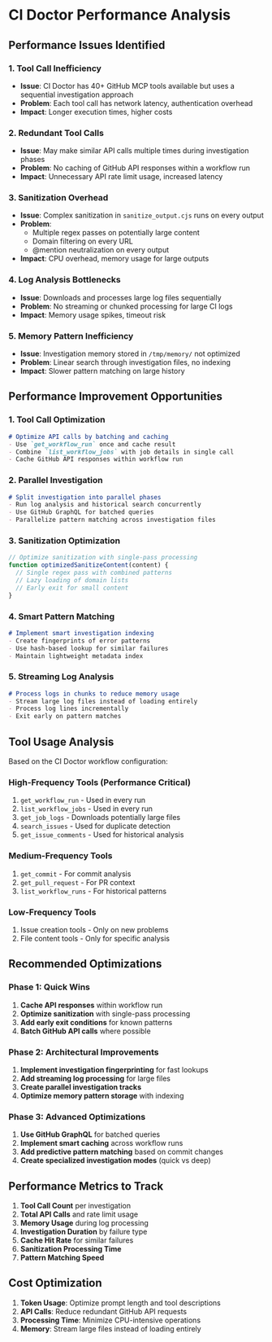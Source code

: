 # CI Doctor Performance Analysis

## Performance Issues Identified

### 1. Tool Call Inefficiency
- **Issue**: CI Doctor has 40+ GitHub MCP tools available but uses a sequential investigation approach
- **Problem**: Each tool call has network latency, authentication overhead
- **Impact**: Longer execution times, higher costs

### 2. Redundant Tool Calls
- **Issue**: May make similar API calls multiple times during investigation phases
- **Problem**: No caching of GitHub API responses within a workflow run
- **Impact**: Unnecessary API rate limit usage, increased latency

### 3. Sanitization Overhead
- **Issue**: Complex sanitization in `sanitize_output.cjs` runs on every output
- **Problem**: 
  - Multiple regex passes on potentially large content
  - Domain filtering on every URL
  - @mention neutralization on every output
- **Impact**: CPU overhead, memory usage for large outputs

### 4. Log Analysis Bottlenecks
- **Issue**: Downloads and processes large log files sequentially
- **Problem**: No streaming or chunked processing for large CI logs
- **Impact**: Memory usage spikes, timeout risk

### 5. Memory Pattern Inefficiency
- **Issue**: Investigation memory stored in `/tmp/memory/` not optimized
- **Problem**: Linear search through investigation files, no indexing
- **Impact**: Slower pattern matching on large history

## Performance Improvement Opportunities

### 1. Tool Call Optimization
```markdown
# Optimize API calls by batching and caching
- Use `get_workflow_run` once and cache result
- Combine `list_workflow_jobs` with job details in single call
- Cache GitHub API responses within workflow run
```

### 2. Parallel Investigation
```markdown
# Split investigation into parallel phases
- Run log analysis and historical search concurrently
- Use GitHub GraphQL for batched queries
- Parallelize pattern matching across investigation files
```

### 3. Sanitization Optimization
```javascript
// Optimize sanitization with single-pass processing
function optimizedSanitizeContent(content) {
  // Single regex pass with combined patterns
  // Lazy loading of domain lists
  // Early exit for small content
}
```

### 4. Smart Pattern Matching
```markdown
# Implement smart investigation indexing
- Create fingerprints of error patterns
- Use hash-based lookup for similar failures
- Maintain lightweight metadata index
```

### 5. Streaming Log Analysis
```markdown
# Process logs in chunks to reduce memory usage
- Stream large log files instead of loading entirely
- Process log lines incrementally
- Exit early on pattern matches
```

## Tool Usage Analysis

Based on the CI Doctor workflow configuration:

### High-Frequency Tools (Performance Critical)
1. `get_workflow_run` - Used in every run
2. `list_workflow_jobs` - Used in every run  
3. `get_job_logs` - Downloads potentially large files
4. `search_issues` - Used for duplicate detection
5. `get_issue_comments` - Used for historical analysis

### Medium-Frequency Tools
1. `get_commit` - For commit analysis
2. `get_pull_request` - For PR context
3. `list_workflow_runs` - For historical patterns

### Low-Frequency Tools
1. Issue creation tools - Only on new problems
2. File content tools - Only for specific analysis

## Recommended Optimizations

### Phase 1: Quick Wins
1. **Cache API responses** within workflow run
2. **Optimize sanitization** with single-pass processing
3. **Add early exit conditions** for known patterns
4. **Batch GitHub API calls** where possible

### Phase 2: Architectural Improvements
1. **Implement investigation fingerprinting** for fast lookups
2. **Add streaming log processing** for large files
3. **Create parallel investigation tracks**
4. **Optimize memory pattern storage** with indexing

### Phase 3: Advanced Optimizations
1. **Use GitHub GraphQL** for batched queries
2. **Implement smart caching** across workflow runs
3. **Add predictive pattern matching** based on commit changes
4. **Create specialized investigation modes** (quick vs deep)

## Performance Metrics to Track

1. **Tool Call Count** per investigation
2. **Total API Calls** and rate limit usage  
3. **Memory Usage** during log processing
4. **Investigation Duration** by failure type
5. **Cache Hit Rate** for similar failures
6. **Sanitization Processing Time** 
7. **Pattern Matching Speed**

## Cost Optimization

1. **Token Usage**: Optimize prompt length and tool descriptions
2. **API Calls**: Reduce redundant GitHub API requests
3. **Processing Time**: Minimize CPU-intensive operations
4. **Memory**: Stream large files instead of loading entirely